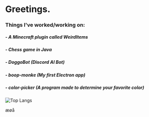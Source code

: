 # Greetings.

### Things I've worked/working on:
  ##### - A Minecraft plugin called WeirdItems
  ##### - Chess game in Java
  ##### - DoggoBot (Discord AI Bot)
  ##### - boop-monke (My first Electron app)
  ##### - color-picker (A program made to determine your favorite color)

![Top Langs](https://github-readme-stats.vercel.app/api/top-langs/?username=MingoMangoManden&theme=dark&count_private=true)

æøå

<!--
**MingoMangoManden/MingoMangoManden** is a ✨ _special_ ✨ repository because its `README.md` (this file) appears on your GitHub profile.

Here are some ideas to get you started:

- 🔭 I’m currently working on ...
- 🌱 I’m currently learning ...
- 👯 I’m looking to collaborate on ...
- 🤔 I’m looking for help with ...
- 💬 Ask me about ...
- 📫 How to reach me: ...
- 😄 Pronouns: ...
- ⚡ Fun fact: ...
-->
